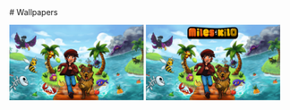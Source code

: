 <div class='textblock' markdown="1">
# Wallpapers

<a href='/wallpapers/miles-and-kilo-wallpaper-no-text.jpg'><img src='/wallpapers/miles-and-kilo-wallpaper-no-text.jpg' style='image-rendering: auto;' width='240'/></a> <a href='/wallpapers/miles-and-kilo-wallpaper-text.jpg'><img src='/wallpapers/miles-and-kilo-wallpaper-text.jpg' style='image-rendering: auto;' width='240'/></a>
</div>
